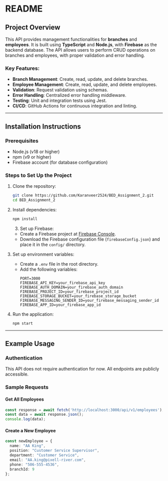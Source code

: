 # README

## Project Overview
This API provides management functionalities for **branches** and **employees**. It is built using **TypeScript** and **Node.js**, with **Firebase** as the backend database. The API allows users to perform CRUD operations on branches and employees, with proper validation and error handling.

### Key Features:
- **Branch Management**: Create, read, update, and delete branches.
- **Employee Management**: Create, read, update, and delete employees.
- **Validation**: Request validation using schemas.
- **Error Handling**: Centralized error handling middleware.
- **Testing**: Unit and integration tests using Jest.
- **CI/CD**: GitHub Actions for continuous integration and linting.

---

## Installation Instructions

### Prerequisites
- Node.js (v18 or higher)
- npm (v9 or higher)
- Firebase account (for database configuration)

### Steps to Set Up the Project
1. Clone the repository:
   ```bash
   git clone https://github.com/Karanveer2524/BED_Assignment_2.git
   cd BED_Assignment_2
   ```

2. Install dependencies:
   ```bash
   npm install
   ```

   3. Set up Firebase:
   - Create a Firebase project at [Firebase Console](https://console.firebase.google.com/).
   - Download the Firebase configuration file (`firebaseConfig.json`) and place it in the `config/` directory.

4. Set up environment variables:
   - Create a `.env` file in the root directory.
   - Add the following variables:
     ```env
     PORT=3000
     FIREBASE_API_KEY=your_firebase_api_key
     FIREBASE_AUTH_DOMAIN=your_firebase_auth_domain
     FIREBASE_PROJECT_ID=your_firebase_project_id
     FIREBASE_STORAGE_BUCKET=your_firebase_storage_bucket
     FIREBASE_MESSAGING_SENDER_ID=your_firebase_messaging_sender_id
     FIREBASE_APP_ID=your_firebase_app_id
     ```

5. Run the application:
   ```bash
   npm start
   ```

---

## Example Usage

### Authentication
This API does not require authentication for now. All endpoints are publicly accessible.

### Sample Requests
#### Get All Employees
```typescript
const response = await fetch('http://localhost:3000/api/v1/employees');
const data = await response.json();
console.log(data);
```

#### Create a New Employee
```typescript
const newEmployee = {
  name: "AA King",
  position: "Customer Service Supervisor",
  department: "Customer Service",
  email: "AA.king@pixell-river.com",
  phone: "506-555-4536",
  branchId: 9
};